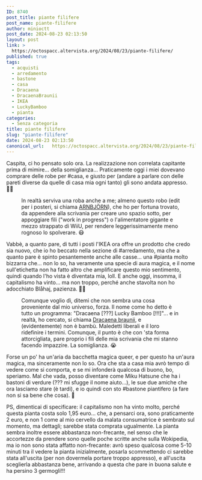 ```yaml
---
ID: 8740
post_title: piante filifere
post_name: piante-filifere
author: minioctt
post_date: 2024-08-23 02:13:50
layout: post
link: >
  https://octospacc.altervista.org/2024/08/23/piante-filifere/
published: true
tags:
  - acquisti
  - arredamento
  - bastone
  - casa
  - Dracaena
  - DracaenaBraunii
  - IKEA
  - LuckyBamboo
  - pianta
categories:
  - Senza categoria
title: piante filifere
slug: "piante-filifere"
date: 2024-08-23 02:13:50
canonical_url:   https://octospacc.altervista.org/2024/08/23/piante-filifere/
---
```

<!-- wp:paragraph -->
<p markdown="1">Caspita, ci ho pensato solo ora. La realizzazione non correlata capitante prima di mimire… della somiglianza... Praticamente oggi i miei dovevano comprare delle robe per #casa, e giusto per (andare a parlare con delle pareti diverse da quelle di casa mia ogni tanto) gli sono andata appresso. 😵‍💫</p>
<!-- /wp:paragraph -->

<!-- wp:paragraph -->
<p markdown="1"></p>
<!-- /wp:paragraph -->

<!-- wp:image {"id":8738,"sizeSlug":"large"} -->
<figure class="wp-block-image size-large"><img src="https://octospacc.github.io/microblog-mirror/assets/uploads/2024/08/img_20240823_0145103637484740581843571-960x720.jpg" alt="" class="wp-image-8738"/><figcaption class="wp-element-caption">In realtà serviva una roba anche a me; almeno questo robo (edit per i posteri, si chiama <a href="https://www.ikea.com/it/it/p/arnbjoern-raccoglicavi-orizzontale-bianco-40560099/">ARNBJÖRN</a>), che ho per fortuna trovato, da appendere alla scrivania per creare uno spazio sotto, per appoggiare fili ("work in progress") o l'alimentatore gigante e mezzo strappato di WiiU, per rendere leggerissimamente meno rognoso lo spolverare. 😷</figcaption></figure>
<!-- /wp:image -->

<!-- wp:paragraph -->
<p markdown="1"></p>
<!-- /wp:paragraph -->

<!-- wp:paragraph -->
<p markdown="1">Vabbè, a quanto pare, di tutti i posti l'IKEA ora offre un prodotto che credo sia nuovo, che io ho beccato nella sezione di #arredamento, ma che a quanto pare è spinto pesantemente anche alle casse... una #pianta molto bizzarra che... non lo so, ha veramente una specie di aura magica, e il nome sull'etichetta non ha fatto altro che amplificare questo mio sentimento, quindi quando l'ho vista è diventata mia, loll. E anche oggi, insomma, il capitalismo ha vinto... ma non troppo, perché anche stavolta non ho adocchiato Blåhaj, pazienza. 😮‍💨</p>
<!-- /wp:paragraph -->

<!-- wp:paragraph -->
<p markdown="1"></p>
<!-- /wp:paragraph -->

<!-- wp:image {"id":8739,"sizeSlug":"large"} -->
<figure class="wp-block-image size-large"><img src="https://octospacc.github.io/microblog-mirror/assets/uploads/2024/08/img_20240823_0123294274541971785907205-960x1280.jpg" alt="" class="wp-image-8739"/><figcaption class="wp-element-caption">Comunque voglio dì, ditemi che non sembra una cosa proveniente dal mio universo, forza. Il nome come ho detto è tutto un programma: "Dracaena [???] Lucky Bamboo [!!!]"... e in realtà, ho cercato, si chiama <a href="https://it.wikipedia.org/wiki/Dracaena_braunii">Dracaena braunii</a>, e (evidentemente) non è bambù. Maledetti liberali e il loro ridefinire i termini. Comunque, il punto è che con 'sta forma attorcigliata, pare proprio i fili delle mia scrivania che mi stanno facendo impazzire. La somiglianza. 😭</figcaption></figure>
<!-- /wp:image -->

<!-- wp:paragraph -->
<p markdown="1"></p>
<!-- /wp:paragraph -->

<!-- wp:paragraph -->
<p markdown="1">Forse un po' ha un'aria da bacchetta magica queer, e per questo ha un'aura magica, ma sinceramente non lo so. Ora che sta a casa mia avrò tempo di vedere come si comporta, e se mi infonderà qualcosa di buono, bo, speriamo. Mal che vada, posso diventare come Miku Hatsune che ha i bastoni di verdure (??? mi sfugge il nome aiuto...), le sue due amiche che ora lasciamo stare (è tardi), e io quindi con sto #bastone piantifero (a fare non si sa bene che cosa). 🤭</p>
<!-- /wp:paragraph -->

<!-- wp:paragraph -->
<p markdown="1">PS, dimenticai di specificare: il capitalismo non ha vinto molto, perché questa pianta costa solo 1,95 euro… che, a pensarci ora, sono praticamente 2 euro, e non 1 come al mio cervello da malata consumatrice è sembrato sul momento, ma dettagli; sarebbe stata comprata ugualmente. La pianta sembra inoltre essere abbastanza non-frecante, nel senso che le accortezze da prendere sono quelle poche scritte anche sulla Wokipedia, ma io non sono stata affatto non-frecante: avrò speso qualcosa come 5-10 minuti tra il vedere la pianta inizialmente, posarla scommettendo ci sarebbe stata all'uscita (per non dovermela portare troppo appresso), e all'uscita sceglierla abbastanza bene, arrivando a questa che pare in buona salute e ha persino 3 germogli!!!</p>
<!-- /wp:paragraph -->